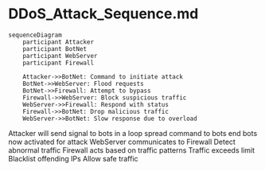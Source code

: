 # DDoS_Attack_Sequence.md

```mermaid
sequenceDiagram
    participant Attacker
    participant BotNet
    participant WebServer
    participant Firewall

    Attacker->>BotNet: Command to initiate attack
    BotNet->>WebServer: Flood requests
    BotNet->>Firewall: Attempt to bypass
    Firewall->>WebServer: Block suspicious traffic
    WebServer->>Firewall: Respond with status
    Firewall->>BotNet: Drop malicious traffic
    WebServer->>BotNet: Slow response due to overload

```
    
Attacker will send signal to bots in a loop
spread command to bots end
bots now activated for attack
WebServer communicates to Firewall
Detect abnormal traffic
Firewall acts based on traffic patterns
Traffic exceeds limit
Blacklist offending IPs
Allow safe traffic
